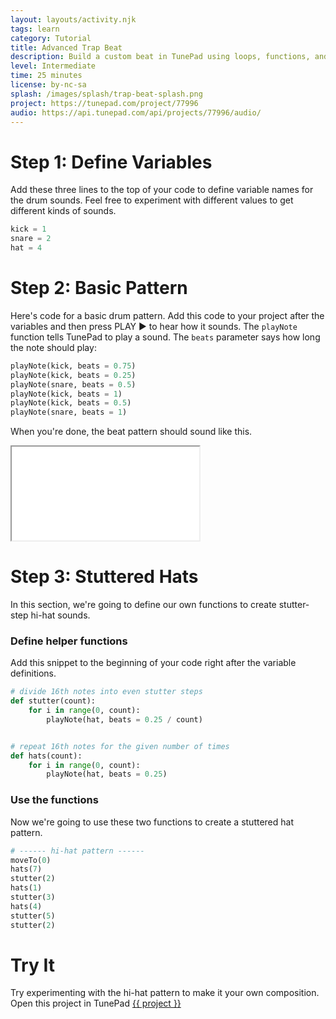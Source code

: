 ```yaml
---
layout: layouts/activity.njk
tags: learn
category: Tutorial
title: Advanced Trap Beat
description: Build a custom beat in TunePad using loops, functions, and parameters. 
level: Intermediate
time: 25 minutes
license: by-nc-sa
splash: /images/splash/trap-beat-splash.png
project: https://tunepad.com/project/77996
audio: https://api.tunepad.com/api/projects/77996/audio/
---
```


# Step 1: Define Variables
Add these three lines to the top of your code to define variable names for the drum sounds.
Feel free to experiment with different values to get different kinds of sounds.
```python
kick = 1
snare = 2
hat = 4
```

# Step 2: Basic Pattern
Here's code for a basic drum pattern. Add this code to your project after the variables and then press PLAY ▶ to hear how it sounds.
The `playNote` function tells TunePad to play a sound. The `beats` parameter says how long the note should play:
```python
playNote(kick, beats = 0.75)
playNote(kick, beats = 0.25)
playNote(snare, beats = 0.5)
playNote(kick, beats = 1)
playNote(kick, beats = 0.5)
playNote(snare, beats = 1)
```
When you're done, the beat pattern should sound like this.

<iframe src="/interactives/composer/?embedded=true&bpm=90&steps=16&voice=3&track4=0101&track5=9440" scrolling="no" class="composer-iframe"></iframe>


# Step 3: Stuttered Hats
In this section, we're going to define our own functions to create stutter-step hi-hat sounds.

### Define helper functions
Add this snippet to the beginning of your code right after the variable definitions.

```python
# divide 16th notes into even stutter steps
def stutter(count):
    for i in range(0, count):
        playNote(hat, beats = 0.25 / count)


# repeat 16th notes for the given number of times
def hats(count):
    for i in range(0, count):
        playNote(hat, beats = 0.25)
```

### Use the functions
Now we're going to use these two functions to create a stuttered hat pattern. 

```python
# ------ hi-hat pattern ------
moveTo(0)
hats(7)
stutter(2)
hats(1)
stutter(3)
hats(4)
stutter(5)
stutter(2)
```

# Try It
Try experimenting with the hi-hat pattern to make it your own composition.
Open this project in TunePad <a href="{{project}}" target="_blank">{{ project }}</a>
